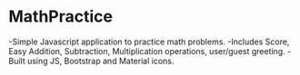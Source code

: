 # MathPractice
-Simple Javascript application to practice math problems.
-Includes Score, Easy Addition, Subtraction, Multiplication operations, user/guest greeting.
-Built using JS, Bootstrap and Material icons.
